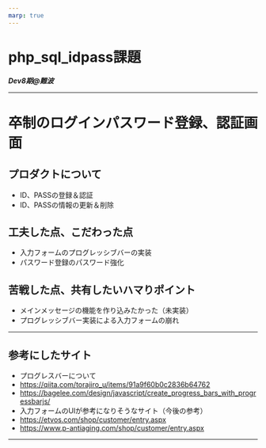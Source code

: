 ```yaml
---
marp: true
---
```


# php_sql_idpass課題

***Dev8期@難波***

---
# 卒制のログインパスワード登録、認証画面
## プロダクトについて
- ID、PASSの登録＆認証
- ID、PASSの情報の更新＆削除
## 工夫した点、こだわった点
- 入力フォームのプログレッシブバーの実装
- パスワード登録のパスワード強化
## 苦戦した点、共有したいハマりポイント
- メインメッセージの機能を作り込みたかった（未実装）
- プログレッシブバー実装による入力フォームの崩れ
---
## 参考にしたサイト
- プログレスバーについて
- https://qiita.com/torajiro_u/items/91a9f60b0c2836b64762
- https://bagelee.com/design/javascript/create_progress_bars_with_progressbarjs/
- 入力フォームのUIが参考になりそうなサイト（今後の参考）
- https://etvos.com/shop/customer/entry.aspx
- https://www.p-antiaging.com/shop/customer/entry.aspx
---